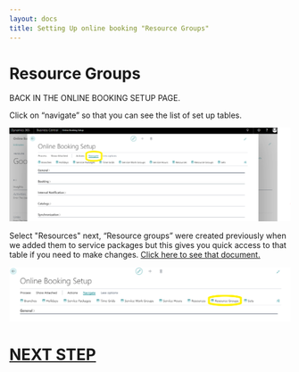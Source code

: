 ```yaml
---
layout: docs
title: Setting Up online booking "Resource Groups"
---
```

# Resource Groups
BACK IN THE ONLINE BOOKING SETUP PAGE.

Click on “navigate” so that you can see the list of set up tables.

![](media/garagehive-onlinebooking-5.png)

Select "Resources" next,
 “Resource groups” were created previously when we added them to service packages but this gives you quick access to that table if you need to make changes.
 [Click here to see that document.](/docs/garagehive-service-resources.html)
 
 ![](media/garagehive-onlinebooking-26.png)

# [NEXT STEP](/docs/garagehive-onlinebooking-sets.html)